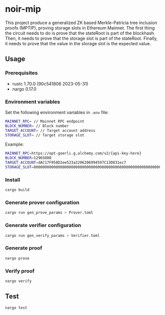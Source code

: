 # noir-mip

This project produce a generalized ZK based Merkle-Patricia tree inclusion proofs (MPTIP), proving storage slots in Ethereum Mainnet.
The first thing the circuit needs to do is prove that the stateRoot is part of the blockhash.
Then, it needs to prove that the storage slot is part of the stateRoot.
Finally, it needs to prove that the value in the storage slot is the expected value.

## Usage

### Prerequisites

- rustc 1.70.0 (90c541806 2023-05-31)
- nargo 0.17.0

### Environment variables

Set the following environment variables in `.env` file:

```bash
MAINNET_RPC= // Mainnet RPC endpoint
BLOCK_NUMBER= // Block number
TARGET_ACCOUNT= // Target account address
STORAGE_SLOT= // Target storage slot
```

Example:

```bash
MAINNET_RPC=https://opt-goerli.g.alchemy.com/v2/{api-key-here}
BLOCK_NUMBER=12965000
TARGET_ACCOUNT=dAC17F958D2ee523a2206206994597C13D831ec7
STORAGE_SLOT=0000000000000000000000000000000000000000000000000000000000000002
```

### Install

```bash
cargo build
```

### Generate prover configuration

```bash
cargo run gen_prove_params > Prover.toml
```

### Generate verifier configuration

```bash
cargo run gen_verify_params > Verifier.toml
```

### Generate proof

```bash
nargo prove
```

### Verify proof

```bash
nargo verify
```

## Test

```bash
nargo test
```